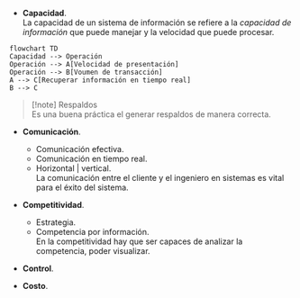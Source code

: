- **Capacidad**.  
La capacidad de un sistema de información se refiere a la *capacidad de información* que puede manejar y la velocidad que puede procesar.  
```mermaid
flowchart TD
Capacidad --> Operación
Operación --> A[Velocidad de presentación]
Operación --> B[Voumen de transacción]
A --> C[Recuperar información en tiempo real]
B --> C
```
> [!note] Respaldos  
> Es una buena práctica el generar respaldos de manera correcta.  
  
- **Comunicación**.  
    - Comunicación efectiva.    
    - Comunicación en tiempo real.   
    - Horizontal | vertical.  
La comunicación entre el cliente y el ingeniero en sistemas es vital para el éxito del sistema.
- **Competitividad**.   
    - Estrategia.  
    - Competencia por información.   
En la competitividad hay que ser  capaces de analizar la competencia, poder visualizar.

- **Control**.  
- **Costo**.  

